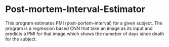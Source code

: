 # Post-mortem-Interval-Estimator
This program estimates PMI (post-portem-interval) for a given subject. The program is a regression based CNN that take an image as its input and predicts a PMI for that image which shows the numeber of days since death for the subject.
